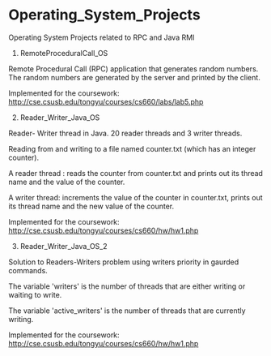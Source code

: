 # Operating_System_Projects
Operating System Projects related to RPC and Java RMI

1. RemoteProceduralCall_OS

Remote Procedural Call (RPC) application that generates random numbers.
The random numbers are generated by the server and printed by the client.

Implemented for the coursework: http://cse.csusb.edu/tongyu/courses/cs660/labs/lab5.php

2. Reader_Writer_Java_OS

Reader- Writer thread in Java. 20 reader threads and 3 writer threads.

Reading from and writing to a file named counter.txt (which has an integer counter).
 
A reader thread : reads the counter from counter.txt and prints out its thread name and the value of the counter.

A writer thread: increments the value of the counter in counter.txt, prints out its thread name and the new value of the counter.

Implemented for the coursework: http://cse.csusb.edu/tongyu/courses/cs660/hw/hw1.php

3. Reader_Writer_Java_OS_2

Solution to Readers-Writers problem using writers priority in gaurded commands.

The variable 'writers' is the number of threads that are either writing or waiting to write. 

The variable 'active_writers' is the number of threads that are currently writing.

Implemented for the coursework: http://cse.csusb.edu/tongyu/courses/cs660/hw/hw1.php
